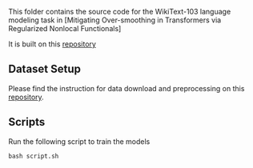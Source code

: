 This folder contains the source code for the WikiText-103 language modeling task in [Mitigating Over-smoothing in Transformers via Regularized Nonlocal Functionals]

It is built on this [repository](https://github.com/IDSIA/lmtool-fwp)

## Dataset Setup

Please find the instruction for data download and preprocessing on this [repository](https://github.com/IDSIA/lmtool-fwp).

## Scripts

Run the following script to train the models
  ```angular2html
  bash script.sh
  ```